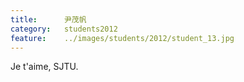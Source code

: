 ```yaml
---
title:		尹茂帆
category:	students2012
feature:	../images/students/2012/student_13.jpg
---
```

Je t'aime, SJTU.


